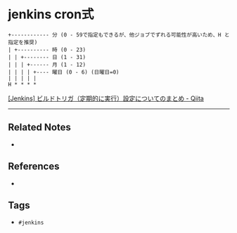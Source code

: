 # jenkins cron式

```
+------------ 分 (0 - 59で指定もできるが、他ジョブでずれる可能性が高いため、H と指定を推奨)
| +---------- 時 (0 - 23)
| | +-------- 日 (1 - 31)
| | | +------ 月 (1 - 12)
| | | | +---- 曜日 (0 - 6) (日曜日=0)
| | | | |
H * * * *
```

[\[Jenkins\] ビルドトリガ（定期的に実行）設定についてのまとめ - Qiita](https://qiita.com/koara-local/items/79cb9c08e77ac9d94b1d)

---
## Related Notes
- 

## References
- 

## Tags
- `#jenkins` 